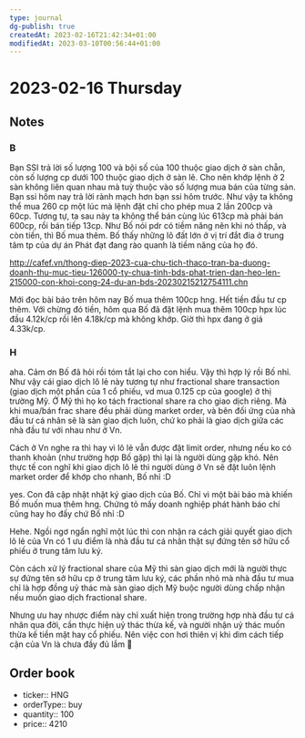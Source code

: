```yaml
---
type: journal
dg-publish: true
createdAt: 2023-02-16T21:42:34+01:00
modifiedAt: 2023-03-10T00:56:44+01:00
---
```

# 2023-02-16 Thursday

## Notes

### B

Bạn SSI trả lời số lượng 100 và bội số của 100 thuộc giao dịch ở sàn chẵn, còn số lượng cp dưới 100 thuộc giao dịch ở sàn lẽ. Cho nên khớp lệnh ở 2 sàn không liên quan nhau mà tuỳ thuộc vào số lượng mua bán của từng sản. Bạn ssi hôm nay trả lời rành mạch hơn bạn ssi hôm trước.
Như vậy ta không thể mua 260 cp một lúc mà lệnh đặt chỉ cho phép mua 2 lần 200cp và 60cp. Tương tự, ta sau này ta không thể bán cùng lúc 613cp mà phải bán 600cp, rồi bán tiếp 13cp.
Như Bố nói pdr có tiềm năng nên khi nó thấp, và còn tiền, thì Bố mua thêm. Bố thấy những lô đất lớn ở vị trí đắt đia ở trung tâm tp của dự án Phát đạt đang rào quanh là tiềm năng của họ đó.

http://cafef.vn/thong-diep-2023-cua-chu-tich-thaco-tran-ba-duong-doanh-thu-muc-tieu-126000-ty-chua-tinh-bds-phat-trien-dan-heo-len-215000-con-khoi-cong-24-du-an-bds-20230215212754111.chn

Mới đọc bài báo trên hôm nay Bố mua thêm 100cp hng. Hết tiền đầu tư cp thêm. Với chừng đó tiền, hôm qua Bố đã đặt lệnh mua thêm 100cp hpx lúc đầu 4.12k/cp rồi lên 4.18k/cp mà không khớp. Giờ thì hpx đang ở giá 4.33k/cp.

### H

aha. Cảm ơn Bố đã hỏi rồi tóm tắt lại cho con hiểu. Vậy thì hợp lý rồi Bố nhỉ. Như vậy cái giao dịch lô lẻ này tương tự như fractional share transaction (giao dịch một phần của 1 cổ phiếu, vd mua 0.125 cp của google) ở thị trường Mỹ. Ở Mỹ thì họ ko tách fractional share ra cho giao dịch riêng. Mà khi mua/bán frac share đều phải dùng market order, và bên đối ứng của nhà đầu tư cá nhân sẽ là sàn giao dịch luôn, chứ ko phải là giao dịch giữa các nhà đầu tư với nhau như ở Vn.

Cách ở Vn nghe ra thì hay vì lô lẻ vẫn được đặt limit order, nhưng nếu ko có thanh khoản (như trường hợp Bố gặp) thì lại là người dùng gặp khó. Nên thực tế con nghĩ khi giao dịch lô lẻ thì người dùng ở Vn sẽ đặt luôn lệnh market order để khớp cho nhanh, Bố nhỉ :D

yes. Con đã cập nhật nhật ký giao dịch của Bố. Chỉ vì một bài báo mà khiến Bố muốn mua thêm hng. Chứng tỏ mấy doanh nghiệp phát hành báo chí cũng hay ho đấy chứ Bố nhỉ :D

Hehe. Ngồi ngơ ngẩn nghĩ một lúc thì con nhận ra cách giải quyết giao dịch lô lẻ của Vn có 1 ưu điểm là nhà đầu tư cá nhân thật sự đứng tên sở hữu cổ phiếu ở trung tâm lưu ký. 

Còn cách xử lý fractional share của Mỹ thì sàn giao dịch mới là người thực sự đứng tên sở hữu cp ở trung tâm lưu ký, các phần nhỏ mà nhà đầu tư mua chỉ là hợp đồng uỷ thác mà sàn giao dịch Mỹ buộc người dùng chấp nhận nếu muốn giao dịch fractional share.

Nhưng ưu hay nhược điểm này chỉ xuất hiện trong trường hợp nhà đầu tư cá nhân qua đời, cần thực hiện uỷ thác thừa kế, và người nhận uỷ thác muốn thừa kế tiền mặt hay cổ phiếu. Nên việc con hơi thiên vị khi dìm cách tiếp cận của Vn là chưa đầy đủ lắm 🤣

## Order book

- ticker:: HNG
- orderType:: buy
- quantity:: 100
- price:: 4210

